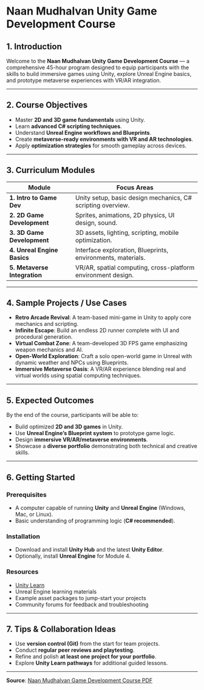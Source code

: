 # Naan Mudhalvan Unity Game Development Course

## 1. Introduction
Welcome to the **Naan Mudhalvan Unity Game Development Course** — a comprehensive 45-hour program designed to equip participants with the skills to build immersive games using Unity, explore Unreal Engine basics, and prototype metaverse experiences with VR/AR integration.

---

## 2. Course Objectives
- Master **2D and 3D game fundamentals** using Unity.  
- Learn **advanced C# scripting techniques**.  
- Understand **Unreal Engine workflows and Blueprints**.   
- Create **metaverse-ready environments with VR and AR technologies**.  
- Apply **optimization strategies** for smooth gameplay across devices.

---

## 3. Curriculum Modules

| Module | Focus Areas |
|--------|-------------|
| **1. Intro to Game Dev** | Unity setup, basic design mechanics, C# scripting overview. |
| **2. 2D Game Development** | Sprites, animations, 2D physics, UI design, sound. |
| **3. 3D Game Development** | 3D assets, lighting, scripting, mobile optimization. |
| **4. Unreal Engine Basics** | Interface exploration, Blueprints, environments, materials. |
| **5. Metaverse Integration** | VR/AR, spatial computing, cross-platform environment design. |

---

## 4. Sample Projects / Use Cases
- **Retro Arcade Revival**: A team-based mini-game in Unity to apply core mechanics and scripting.  
- **Infinite Escape**: Build an endless 2D runner complete with UI and procedural generation.  
- **Virtual Combat Zone**: A team-developed 3D FPS game emphasizing weapon mechanics and AI.  
- **Open-World Exploration**: Craft a solo open-world game in Unreal with dynamic weather and NPCs using Blueprints.  
- **Immersive Metaverse Oasis**: A VR/AR experience blending real and virtual worlds using spatial computing techniques.  

---

## 5. Expected Outcomes
By the end of the course, participants will be able to:
- Build optimized **2D and 3D games** in Unity.  
- Use **Unreal Engine’s Blueprint system** to prototype game logic.  
- Design **immersive VR/AR/metaverse environments**.  
- Showcase a **diverse portfolio** demonstrating both technical and creative skills.  

---

## 6. Getting Started

### Prerequisites
- A computer capable of running **Unity** and **Unreal Engine** (Windows, Mac, or Linux).  
- Basic understanding of programming logic (**C# recommended**).

### Installation
- Download and install **Unity Hub** and the latest **Unity Editor**.  
- Optionally, install **Unreal Engine** for Module 4.

### Resources
- [Unity Learn](https://learn.unity.com)  
- Unreal Engine learning materials  
- Example asset packages to jump-start your projects  
- Community forums for feedback and troubleshooting  

---

## 7. Tips & Collaboration Ideas
- Use **version control (Git)** from the start for team projects.  
- Conduct **regular peer reviews and playtesting**.  
- Refine and polish **at least one project for your portfolio**.  
- Explore **Unity Learn pathways** for additional guided lessons.  

---

**Source**: [Naan Mudhalvan Game Development Course PDF](https://kb.naanmudhalvan.in/Special%3AFilepath/Game2425o.pdf)

